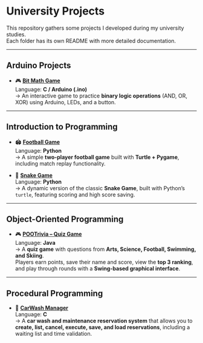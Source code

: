# University Projects  

This repository gathers some projects I developed during my university studies.  
Each folder has its own README with more detailed documentation.  

---

## Arduino Projects
- 🎮 [**Bit Math Game**](arduino-project)  
  Language: **C / Arduino (.ino)**  
  → An interactive game to practice **binary logic operations** (AND, OR, XOR) using Arduino, LEDs, and a button.  

---

## Introduction to Programming
- 🏟️ [**Football Game**](introduction-to-programming/football)  
  Language: **Python**  
  → A simple **two-player football game** built with **Turtle + Pygame**, including match replay functionality.  

- 🐍 [**Snake Game**](introduction-to-programming/snake)  
  Language: **Python**  
  → A dynamic version of the classic **Snake Game**, built with Python’s `turtle`, featuring scoring and high score saving. 

--- 

## Object-Oriented Programming
- 🎮 [**POOTrivia – Quiz Game**](objected-oriented-programming)  
  Language: **Java**  
  → A **quiz game** with questions from **Arts, Science, Football, Swimming, and Skiing**.  
  Players earn points, save their name and score, view the **top 3 ranking**, and play through rounds with a **Swing-based graphical interface**.

---

## Procedural Programming
- 🚗 [**CarWash Manager**](procedural-programming)  
  Language: **C**  
  → A **car wash and maintenance reservation system** that allows you to **create, list, cancel, execute, save, and load reservations**, including a waiting list and time validation.  
